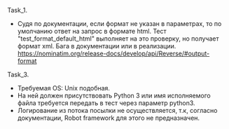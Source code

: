 Task_1. 
- Судя по документации, если формат не указан в параметрах, то по умолчанию ответ на запрос в формате html. 
Тест "test_format_default_html" выполняет на это проверку, но получает формат xml. Бага в документации или в реализации.
https://nominatim.org/release-docs/develop/api/Reverse/#output-format

Task_3.
- Требуемая OS: Unix подобная. 
- На ней должен присутствовать Python 3 или имя исполняемого файла требуется передать в тест через параметр python3.
- Логирование из потока посылки не осуществляется, т.к, согласно документации, Robot framework для этого не предназначен.
